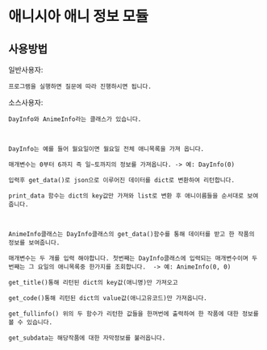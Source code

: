 # 애니시아 애니 정보 모듈
## 사용방법

일반사용자:

    프로그램을 실행하면 질문에 따라 진행하시면 됩니다.

    

소스사용자:

    DayInfo와 AnimeInfo라는 클래스가 있습니다.

    

    DayInfo는 예를 들어 월요일이면 월요일 전체 애니목록을 가져 옵니다.

    매개변수는 0부터 6까지 즉 일~토까지의 정보를 가져옵니다. -> 예: DayInfo(0)

    입력후 get_data()로 json으로 이루어진 데이터를 dict로 변환하여 리턴합니다.

    print_data 함수는 dict의 key값만 가져와 list로 변환 후 애니이름들을 순서대로 보여줍니다.



    AnimeInfo클래스는 DayInfo클래스의 get_data()함수를 통해 데이터를 받고 한 작품의 정보를 보여줍니다.

    매개변수는 두 개를 입력 해야합니다. 첫번째는 DayInfo클래스에 입력되는 매개변수이며 두번째는 그 요일의 애니목록중 한가지를 조회합니다.  -> 예: AnimeInfo(0, 0)

    get_title()통해 리턴된 dict의 key값(애니명)만 가져오고

    get_code()통해 리턴된 dict의 value값(애니고유코드)만 가져옵니다.

    get_fullinfo() 위의 두 함수가 리턴한 값들을 한꺼번에 출력하여 한 작품에 대한 정보를 볼 수 있습니다.

    get_subdata는 해당작품에 대한 자막정보를 불러옵니다.
